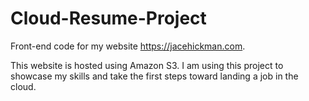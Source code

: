 # Cloud-Resume-Project
Front-end code for my website https://jacehickman.com.

This website is hosted using Amazon S3. 
I am using this project to showcase my skills and take the first steps toward landing a job in the cloud.
